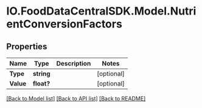 # IO.FoodDataCentralSDK.Model.NutrientConversionFactors
## Properties

Name | Type | Description | Notes
------------ | ------------- | ------------- | -------------
**Type** | **string** |  | [optional] 
**Value** | **float?** |  | [optional] 

[[Back to Model list]](../README.md#documentation-for-models) [[Back to API list]](../README.md#documentation-for-api-endpoints) [[Back to README]](../README.md)

